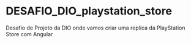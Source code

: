 # DESAFIO_DIO_playstation_store
Desafio de Projeto da DIO onde vamos criar uma replica da PlayStation Store com Angular
